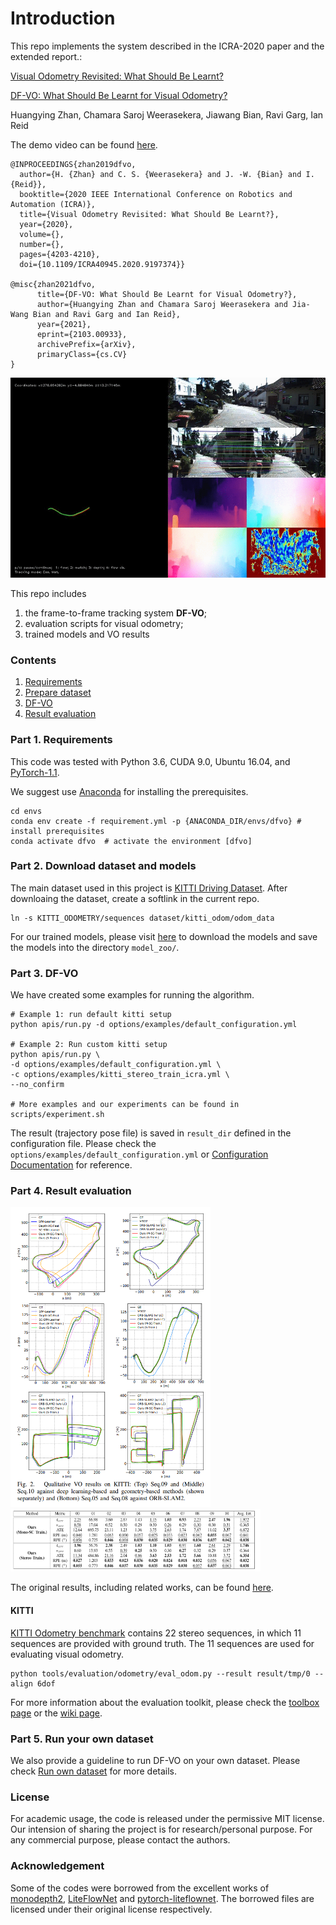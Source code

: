 # Introduction

This repo implements the system described in the ICRA-2020 paper and the extended report.:

[Visual Odometry Revisited: What Should Be Learnt? 
](https://arxiv.org/abs/1909.09803) 

[DF-VO: What Should Be Learnt for Visual Odometry?
](https://arxiv.org/abs/2103.00933) 



Huangying Zhan, Chamara Saroj Weerasekera, Jiawang Bian, Ravi Garg, Ian Reid

The demo video can be found [here](https://www.youtube.com/watch?v=Nl8mFU4SJKY).

```
@INPROCEEDINGS{zhan2019dfvo,
  author={H. {Zhan} and C. S. {Weerasekera} and J. -W. {Bian} and I. {Reid}},
  booktitle={2020 IEEE International Conference on Robotics and Automation (ICRA)}, 
  title={Visual Odometry Revisited: What Should Be Learnt?}, 
  year={2020},
  volume={},
  number={},
  pages={4203-4210},
  doi={10.1109/ICRA40945.2020.9197374}}

@misc{zhan2021dfvo,
      title={DF-VO: What Should Be Learnt for Visual Odometry?}, 
      author={Huangying Zhan and Chamara Saroj Weerasekera and Jia-Wang Bian and Ravi Garg and Ian Reid},
      year={2021},
      eprint={2103.00933},
      archivePrefix={arXiv},
      primaryClass={cs.CV}
}
```

<img src='docs/misc/dfvo_eg.gif' width=640 height=320>

This repo includes
1. the frame-to-frame tracking system **DF-VO**;
2. evaluation scripts for visual odometry; 
3. trained models and VO results


### Contents
1. [Requirements](#part-1-requirements)
2. [Prepare dataset](#part-2-download-dataset-and-models)
3. [DF-VO](#part-3-DF-VO)
4. [Result evaluation](#part-4-result-evaluation)


### Part 1. Requirements

This code was tested with Python 3.6, CUDA 9.0, Ubuntu 16.04, and [PyTorch-1.1](https://pytorch.org/).

We suggest use [Anaconda](https://www.anaconda.com/distribution/) for installing the prerequisites.

```
cd envs
conda env create -f requirement.yml -p {ANACONDA_DIR/envs/dfvo} # install prerequisites
conda activate dfvo  # activate the environment [dfvo]
```

### Part 2. Download dataset and models

The main dataset used in this project is [KITTI Driving Dataset](http://www.cvlibs.net/datasets/kitti/eval_odometry.php). After downloaing the dataset, create a softlink in the current repo.
```
ln -s KITTI_ODOMETRY/sequences dataset/kitti_odom/odom_data
```

For our trained models, please visit [here](https://www.dropbox.com/sh/9by21564eb0xloh/AABHFMlWd_ja14c5wU4R1KUua?dl=0) to download the models and save the models into the directory `model_zoo/`.

### Part 3. DF-VO
We have created some examples for running the algorithm.

``` 
# Example 1: run default kitti setup
python apis/run.py -d options/examples/default_configuration.yml  

# Example 2: Run custom kitti setup
python apis/run.py \
-d options/examples/default_configuration.yml \
-c options/examples/kitti_stereo_train_icra.yml \
--no_confirm

# More examples and our experiments can be found in scripts/experiment.sh
```

The result (trajectory pose file) is saved in `result_dir` defined in the configuration file.
Please check the `options/examples/default_configuration.yml` or [Configuration Documentation](https://df-vo.readthedocs.io/en/latest/rsts/configuration.html) for reference. 

### Part 4. Result evaluation
<img src='docs/misc/dfvo_result.png' width=320 height=480>

<img src='docs/misc/dfvo_result2.png' width=400 height=100>

The original results, including related works, can be found [here](https://www.dropbox.com/sh/u7x3rt4lz6zx8br/AADshjd33Q3TLCy2stKt6qpJa?dl=0).

#### KITTI
[KITTI Odometry benchmark](http://www.cvlibs.net/datasets/kitti/eval_odometry.php) contains 22 stereo sequences, in which 11 sequences are provided with ground truth. The 11 sequences are used for evaluating visual odometry. 

```
python tools/evaluation/odometry/eval_odom.py --result result/tmp/0 --align 6dof
```

For more information about the evaluation toolkit, please check the [toolbox page](https://github.com/Huangying-Zhan/kitti_odom_eval) or the [wiki page](https://github.com/Huangying-Zhan/DF-VO/wiki).

### Part 5. Run your own dataset

We also provide a guideline to run DF-VO on your own dataset.
Please check [Run own dataset](https://df-vo.readthedocs.io/en/latest/rsts/run_own_dataset.html) for more details.

### License
For academic usage, the code is released under the permissive MIT license. Our intension of sharing the project is for research/personal purpose. For any commercial purpose, please contact the authors. 


### Acknowledgement
Some of the codes were borrowed from the excellent works of [monodepth2](https://github.com/nianticlabs/monodepth2), [LiteFlowNet](https://github.com/twhui/LiteFlowNet) and [pytorch-liteflownet](https://github.com/sniklaus/pytorch-liteflownet). The borrowed files are licensed under their original license respectively.

